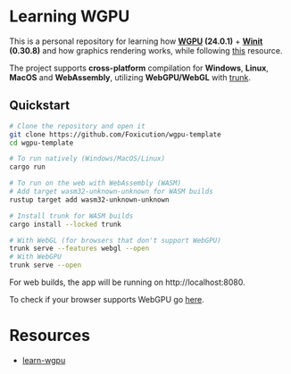 # Learning WGPU

This is a personal repository for learning how **[WGPU](https://wgpu.rs/)
(24.0.1)** + **[Winit](https://github.com/rust-windowing/winit) (0.30.8)** and
how graphics rendering works, while following
[this](https://sotrh.github.io/learn-wgpu/) resource.

The project supports **cross-platform** compilation for **Windows**, **Linux**,
**MacOS** and **WebAssembly**, utilizing **WebGPU/WebGL** with
[trunk](https://trunkrs.dev/).

## Quickstart

```sh
# Clone the repository and open it
git clone https://github.com/Foxicution/wgpu-template
cd wgpu-template

# To run natively (Windows/MacOS/Linux)
cargo run

# To run on the web with WebAssembly (WASM)
# Add target wasm32-unknown-unknown for WASM builds
rustup target add wasm32-unknown-unknown

# Install trunk for WASM builds
cargo install --locked trunk

# With WebGL (for browsers that don't support WebGPU)
trunk serve --features webgl --open
# With WebGPU
trunk serve --open
```

For web builds, the app will be running on http://localhost:8080.

To check if your browser supports WebGPU go [here](https://webgpureport.org/).

# Resources

- [learn-wgpu](https://sotrh.github.io/learn-wgpu/)
